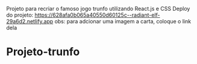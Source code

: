 Projeto para recriar o famoso jogo trunfo utilizando React.js e CSS 
Deploy do projeto:
https://628afa0b065a40550d60125c--radiant-elf-29a6d2.netlify.app
obs: para adcionar uma imagem a carta, coloque o link dela

# Projeto-trunfo
